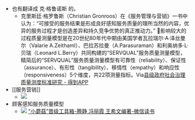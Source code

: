 - 也有翻译成 克·格鲁诺斯 的。
    - 克里斯廷·格罗鲁斯（Christian Gronroos）在《服务管理与营销》一书中认为：“可接受的服务结果是形成良好感知服务质量的理所当然的内容，优异的服务过程才是创造差异和持久竞争优势的真正推动力。”
      🌱影响较大的过程质量测量模型是在20世纪80年代中期由美国学者瓦拉瑞尔·A·泽丝曼尔（Valarie A.Zeithaml）、巴拉苏拉曼（A.Parasuraman）和利奥纳多·L·贝瑞（Leonard L.Berry）共同构建的“SERVQUAL”服务质量测量模型，精简后的“SERVQUAL”服务质量测量模型有可靠性（reliability）、保证性（assurance）、有形性（tangibility）、移情性（empathy）和响应性（responsiveness）5个维度，共22项测量指标。Via[县级政府社会治理质量测度标准研究 - 得到APP](https://www.dedao.cn/ebook/reader?id=N4yqKRVn1jAJaMyOQ2YorRp6DvXm7weAvvwGBKLzkPq5gdxEV98eNbZl467ovjzg)
- [[服务营销]]
    - ![](https://firebasestorage.googleapis.com/v0/b/firescript-577a2.appspot.com/o/imgs%2Fapp%2Fxinyiheng%2FEVJ83HdwPt.png?alt=media&token=9cd4f528-7c5a-4a9d-9cd6-b3237adfbbbf)
- 顾客感知服务质量模型
    - ![](https://firebasestorage.googleapis.com/v0/b/firescript-577a2.appspot.com/o/imgs%2Fapp%2Fxinyiheng%2F0CqswsVUDx.png?alt=media&token=60bb7df4-d087-4fc7-8933-85518fef7ca4)
      [“小蘑菇”晋级工具箱-腾静 冯丽霞 王希文编著-微信读书](https://weread.qq.com/web/reader/c4f32bc0718486e8c4fea52kd9d320f022ed9d4f495e456)
